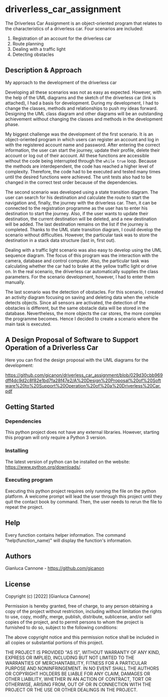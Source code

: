 # driverless_car_assignment

The Driverless Car Assignment is an object-oriented program that relates to the characteristics of a driverless car. Four scenarios are included:

1. Registration of an account for the driverless car
2. Route planning
3. Dealing with a traffic light
4. Detecting obstacles

## Description & Approach

My approach to the development of the driverless car

Developing all these scenarios was not as easy as expected. However, with the help of the UML diagrams and the sketch of the driverless car (link is attached), I had a basis for development. During my development, I had to change the classes, methods and relationships to push my ideas forward. Designing the UML class diagram and other diagrams will be an outstanding achievement without changing the classes and methods in the development phase.

My biggest challenge was the development of the first scenario. It is an object-oriented program in which users can register an account and log in with the registered account name and password. After entering the correct information, the user can start the journey, update their profile, delete their account or log out of their account. All these functions are accessible without the code being interrupted through the `while true` loop. Because the methods are interdependent, the code has reached a higher level of complexity. Therefore, the code had to be executed and tested many times until the desired functions were achieved. The unit tests also had to be changed in the correct test order because of the dependencies.

The second scenario was developed using a state transition diagram. The user can search for his destination and calculate the route to start the navigation and, finally, the journey with the driverless car. Then, it can be connected to the registration programme as the user has to enter his destination to start the journey. Also, if the user wants to update their destination, the current destination will be deleted, and a new destination will be added. The last destination remains on the list if the journey is completed. Thanks to the UML state transition diagram, I could develop the scenario without difficulties. However, the particular task was to store the destination in a stack data structure (last in, first out). 

Dealing with a traffic light scenario was also easy to develop using the UML sequence diagram. The focus of this program was the interaction with the camera, database and control computer. Also, the particular task was calculating whether the car had to brake at the yellow traffic light or drive on. In the real scenario, the driverless car automatically supplies the class parameters. For the scenario development, however, I had to enter them manually. 

The last scenario was the detection of obstacles. For this scenario, I created an activity diagram focusing on saving and deleting data when the vehicle detects objects. Since all sensors are activated, the detection of the obstacles is different, but the same obstacle data will be stored in the database. Nevertheless, the more objects the car stores, the more complex the programme becomes. Hence I decided to create a scenario where the main task is executed.

## A Design Proposal of Software to Support Operation of a Driverless Car

Here you can find the design proposal with the UML diagrams for the development:

https://github.com/gicanon/driverless_car_assignment/blob/029d30cbb969dff4dc9d2c8f82e1bd7fa28f47e2/A%20Design%20Proposal%20of%20Software%20to%20Support%20Operation%20of%20a%20Driverless%20Car.pdf


## Getting Started

### Dependencies

This python project does not have any external libraries. However, starting this program will only require a Python 3 version.

### Installing

The latest version of python can be installed on the website: https://www.python.org/downloads/.

### Executing program

Executing this python project requires only running the file on the python platform. A welcome prompt will lead the user through this project until they quit the contact book by command. Then, the user needs to rerun the file to repeat the project.

## Help

Every function contains helper information. The command "help(function_name)" will display the function's information.

## Authors

Gianluca Cannone - https://github.com/gicanon

## License

Copyright (c) [2022] [Gianluca Cannone]

Permission is hereby granted, free of charge, to any person obtaining a copy of the project without restriction, including without limitation the rights to use, copy, modify, merge, publish, distribute, sublicense, and/or sell copies of the project, and to permit persons to whom the project is furnished to do so, subject to the following conditions:

The above copyright notice and this permission notice shall be included in all copies or substantial portions of this project.

THE PROJECT IS PROVIDED "AS IS", WITHOUT WARRANTY OF ANY KIND, EXPRESS OR IMPLIED, INCLUDING BUT NOT LIMITED TO THE WARRANTIES OF MERCHANTABILITY, FITNESS FOR A PARTICULAR PURPOSE AND NONINFRINGEMENT. IN NO EVENT SHALL THE AUTHORS OR COPYRIGHT HOLDERS BE LIABLE FOR ANY CLAIM, DAMAGES OR OTHER LIABILITY, WHETHER IN AN ACTION OF CONTRACT, TORT OR OTHERWISE, ARISING FROM, OUT OF OR IN CONNECTION WITH THE PROJECT OR THE USE OR OTHER DEALINGS IN THE PROJECT.
